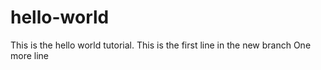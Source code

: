 # hello-world
This is the hello world tutorial.
This is the first line in the new branch
One more line
